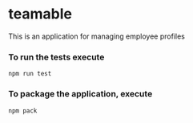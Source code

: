 # teamable
This is an application for managing employee profiles

### To run the tests execute

    npm run test

### To package the application, execute

    npm pack